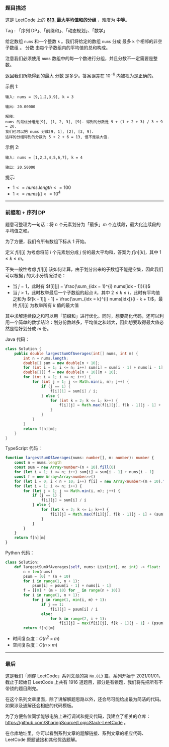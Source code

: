 ### 题目描述

这是 LeetCode 上的 **[813. 最大平均值和的分组](https://leetcode.cn/problems/largest-sum-of-averages/solution/by-ac_oier-yfnt/)** ，难度为 **中等**。

Tag : 「序列 DP」、「前缀和」、「动态规划」、「数学」



给定数组 `nums` 和一个整数 `k` 。我们将给定的数组 `nums` 分成 最多 `k` 个相邻的非空子数组 。 分数 由每个子数组内的平均值的总和构成。

注意我们必须使用 `nums` 数组中的每一个数进行分组，并且分数不一定需要是整数。

返回我们所能得到的最大 分数 是多少。答案误差在 $10^{-6}$ 内被视为是正确的。

示例 1:
```
输入: nums = [9,1,2,3,9], k = 3

输出: 20.00000

解释: 
nums 的最优分组是[9], [1, 2, 3], [9]. 得到的分数是 9 + (1 + 2 + 3) / 3 + 9 = 20. 
我们也可以把 nums 分成[9, 1], [2], [3, 9]. 
这样的分组得到的分数为 5 + 2 + 6 = 13, 但不是最大值.
```
示例 2:
```
输入: nums = [1,2,3,4,5,6,7], k = 4

输出: 20.50000
```

提示:
* $1 <= nums.length <= 100$
* $1 <= nums[i] <= 10^4$

---

### 前缀和 + 序列 DP

题意可整理为一句话：将 $n$ 个元素划分为「最多」$m$ 个连续段，最大化连续段的平均值之和。

为了方便，我们令所有数组下标从 $1$ 开始。

定义 $f[i][j]$ 为考虑将前 $i$ 个元素划分成 $j$ 份的最大平均和，答案为 $f[n][k]$，其中 $1 \leq k \leq m$。

不失一般性考虑 $f[i][j]$ 该如何计算，由于划分出来的子数组不能是空集，因此我们可以根据 $j$ 的大小分情况讨论：

* 当 $j = 1$，此时有 $f[i][j] = \frac{\sum_{idx = 1}^{i} nums[idx - 1]}{i}$
* 当 $j > 1$，此时枚举最后一个子数组的起点 $k$，其中 $2 \leq k \leq i$，此时有平均值之和为 $f[k - 1][j - 1] + \frac{\sum_{idx = k}^{i} nums[idx]}{i - k + 1}$，最终 $f[i][j]$ 为枚举所有 $k$ 值的最大值

其中求解连续段之和可以用「前缀和」进行优化。同时，想要简化代码，还可以利用一个简单的数学结论：划分份数越多，平均值之和越大，因此想要取得最大值必然是恰好划分成 $m$ 份。

Java 代码：
```Java
class Solution {
    public double largestSumOfAverages(int[] nums, int m) {
        int n = nums.length;
        double[] sum = new double[n + 10];
        for (int i = 1; i <= n; i++) sum[i] = sum[i - 1] + nums[i - 1];
        double[][] f = new double[n + 10][m + 10];
        for (int i = 1; i <= n; i++) {
            for (int j = 1; j <= Math.min(i, m); j++) {
                if (j == 1) {
                    f[i][1] = sum[i] / i;
                } else {
                    for (int k = 2; k <= i; k++) {
                        f[i][j] = Math.max(f[i][j], f[k - 1][j - 1] + (sum[i] - sum[k - 1]) / (i - k + 1));
                    }
                }
            }
        }
        return f[n][m];
    }
}
```
TypeScript 代码：
```TypeScript
function largestSumOfAverages(nums: number[], m: number): number {
    const n = nums.length
    const sum = new Array<number>(n + 10).fill(0)
    for (let i = 1; i <= n; i++) sum[i] = sum[i - 1] + nums[i - 1]
    const f = new Array<Array<number>>()
    for (let i = 0; i < n + 10; i++) f[i] = new Array<number>(m + 10).fill(0)
    for (let i = 1; i <= n; i++) {
        for (let j = 1; j <= Math.min(i, m); j++) {
            if (j == 1) {
                f[i][j] = sum[i] / i
            } else {
                for (let k = 2; k <= i; k++) {
                    f[i][j] = Math.max(f[i][j], f[k - 1][j - 1] + (sum[i] - sum[k - 1]) / (i - k + 1))
                }
            }
        }
    }
    return f[n][m]
}
```
Python 代码：
```Python
class Solution:
    def largestSumOfAverages(self, nums: List[int], m: int) -> float:
        n = len(nums)
        psum = [0] * (n + 10)
        for i in range(1, n + 1):
            psum[i] = psum[i - 1] + nums[i - 1]
        f = [[0] * (m + 10) for _ in range(n + 10)]
        for i in range(1, n + 1):
            for j in range(1, min(i, m) + 1):
                if j == 1:
                    f[i][j] = psum[i] / i
                else:
                    for k in range(2, i + 1):
                        f[i][j] = max(f[i][j], f[k - 1][j - 1] + (psum[i] - psum[k - 1]) / (i - k + 1))
        return f[n][m]
```
* 时间复杂度：$O(n^2 \times m)$
* 空间复杂度：$O(n \times m)$

---

### 最后

这是我们「刷穿 LeetCode」系列文章的第 `No.813` 篇，系列开始于 2021/01/01，截止于起始日 LeetCode 上共有 1916 道题目，部分是有锁题，我们将先把所有不带锁的题目刷完。

在这个系列文章里面，除了讲解解题思路以外，还会尽可能给出最为简洁的代码。如果涉及通解还会相应的代码模板。

为了方便各位同学能够电脑上进行调试和提交代码，我建立了相关的仓库：https://github.com/SharingSource/LogicStack-LeetCode 。

在仓库地址里，你可以看到系列文章的题解链接、系列文章的相应代码、LeetCode 原题链接和其他优选题解。

